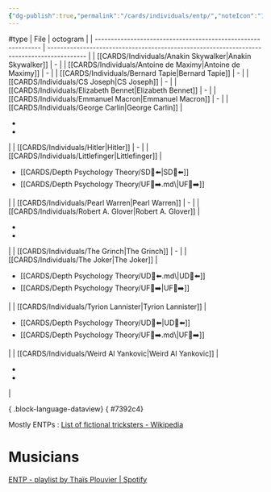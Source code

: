 ```yaml
---
{"dg-publish":true,"permalink":"/cards/individuals/entp/","noteIcon":"1","created":"2023-04-28T19:40:35.250+02:00","updated":"2023-05-26T22:21:52.687+02:00"}
---
```


#type
| File                                                          | octogram                                                                                   |
| ------------------------------------------------------------- | ------------------------------------------------------------------------------------------ |
| [[CARDS/Individuals/Anakin Skywalker\|Anakin Skywalker]]   | \-                                                                                         |
| [[CARDS/Individuals/Antoine de Maximy\|Antoine de Maximy]] | \-                                                                                         |
| [[CARDS/Individuals/Bernard Tapie\|Bernard Tapie]]         | \-                                                                                         |
| [[CARDS/Individuals/CS Joseph\|CS Joseph]]                 | \-                                                                                         |
| [[CARDS/Individuals/Elizabeth Bennet\|Elizabeth Bennet]]   | \-                                                                                         |
| [[CARDS/Individuals/Emmanuel Macron\|Emmanuel Macron]]     | \-                                                                                         |
| [[CARDS/Individuals/George Carlin\|George Carlin]]         | <ul><li></li><li></li></ul>                                                                |
| [[CARDS/Individuals/Hitler\|Hitler]]                       | \-                                                                                         |
| [[CARDS/Individuals/Littlefinger\|Littlefinger]]           | <ul><li>[[CARDS/Depth Psychology Theory/SD🤸⬅️\|SD🤸⬅️]] </li><li>[[CARDS/Depth Psychology Theory/UF👤➡️.md\\|UF👤➡️]]</li></ul> |
| [[CARDS/Individuals/Pearl Warren\|Pearl Warren]]           | \-                                                                                         |
| [[CARDS/Individuals/Robert A. Glover\|Robert A. Glover]]   | <ul><li></li><li></li></ul>                                                                |
| [[CARDS/Individuals/The Grinch\|The Grinch]]               | \-                                                                                         |
| [[CARDS/Individuals/The Joker\|The Joker]]                 | <ul><li>[[CARDS/Depth Psychology Theory/UD👤⬅️.md\\|UD👤⬅️]]</li><li>[[CARDS/Depth Psychology Theory/UF👤➡️\|UF👤➡️]] </li></ul> |
| [[CARDS/Individuals/Tyrion Lannister\|Tyrion Lannister]]   | <ul><li>[[CARDS/Depth Psychology Theory/UD👤⬅️\|UD👤⬅️]] </li><li>[[CARDS/Depth Psychology Theory/UF👤➡️.md\\|UF👤➡️]]</li></ul> |
| [[CARDS/Individuals/Weird Al Yankovic\|Weird Al Yankovic]] | <ul><li></li><li></li></ul>                                                                |

{ .block-language-dataview}
{ #7392c4}


Mostly ENTPs : [List of fictional tricksters - Wikipedia](https://en.wikipedia.org/wiki/List_of_fictional_tricksters)

# Musicians 
[ENTP - playlist by Thaïs Plouvier | Spotify](https://open.spotify.com/playlist/4uCnpN3cQbzVbtoYyoYIl1?si=4552b1c5dd524d8b)

